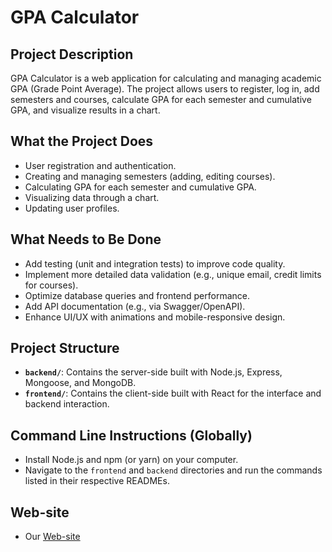 # GPA Calculator

## Project Description
GPA Calculator is a web application for calculating and managing academic GPA (Grade Point Average). The project allows users to register, log in, add semesters and courses, calculate GPA for each semester and cumulative GPA, and visualize results in a chart.

## What the Project Does
- User registration and authentication.
- Creating and managing semesters (adding, editing courses).
- Calculating GPA for each semester and cumulative GPA.
- Visualizing data through a chart.
- Updating user profiles.

## What Needs to Be Done
- Add testing (unit and integration tests) to improve code quality.
- Implement more detailed data validation (e.g., unique email, credit limits for courses).
- Optimize database queries and frontend performance.
- Add API documentation (e.g., via Swagger/OpenAPI).
- Enhance UI/UX with animations and mobile-responsive design.

## Project Structure
- **`backend/`**: Contains the server-side built with Node.js, Express, Mongoose, and MongoDB.
- **`frontend/`**: Contains the client-side built with React for the interface and backend interaction.

## Command Line Instructions (Globally)
- Install Node.js and npm (or yarn) on your computer.
- Navigate to the `frontend` and `backend` directories and run the commands listed in their respective READMEs.

## Web-site
- Our [Web-site](https://gpa-calculator-ju7j.onrender.com/)

